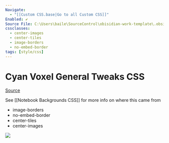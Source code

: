 ```yaml
---
Navigate:
  - "[[Custom CSS.base|Go to all Custom CSS]]"
Enabled: ✔️
Source File: C:\Users\baile\SourceControl\obisidian-work-template\.obsidian\snippets\cyanvoxel-general-tweaks.css
cssclasses:
  - center-images
  - center-tiles
  - image-borders
  - no-embed-border
tags: [style/css]
---
```

# Cyan Voxel General Tweaks CSS

[Source](C:\Users\baile\SourceControl\obisidian-work-template\.obsidian\snippets\cyanvoxel-general-tweaks.css)

See [[Notebook Backgrounds CSS]] for more info on where this came from

- image-borders
- no-embed-border
- center-tiles
- center-images

![](https://images.unsplash.com/photo-1756747646179-d5652667914e?w=500&auto=format&fit=crop&q=60&ixlib=rb-4.1.0&ixid=M3wxMjA3fDB8MHxmZWF0dXJlZC1waG90b3MtZmVlZHw0fHx8ZW58MHx8fHx8)
